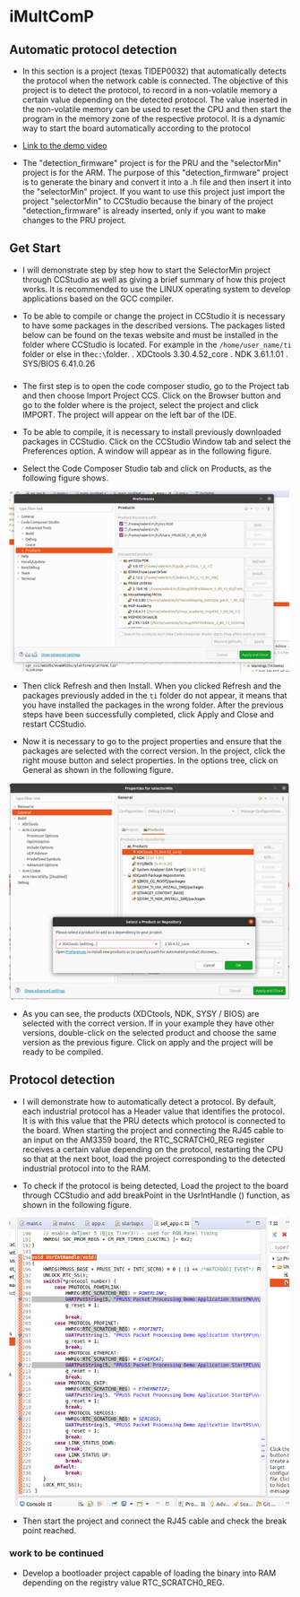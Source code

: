 # iMultComP

## Automatic protocol detection

- In this section is a project (texas TIDEP0032) that automatically detects the protocol when the network cable is connected. The objective of this project is to detect the protocol, to record in a non-volatile memory a certain value depending on the detected protocol. The value inserted in the non-volatile memory can be used to reset the CPU and then start the program in the memory zone of the respective protocol. It is a dynamic way to start the board automatically according to the protocol  

- [Link to the demo video](https://www.youtube.com/watch?v=4IExPr1a1yQ&ab_channel=TexasInstruments)

- The "detection_firmware" project is for the PRU and the "selectorMin" project is for the ARM. The purpose of this "detection_firmware" project is to generate the binary and convert it into a .h file and then insert it into the "selectorMin" project. If you want to use this project just import the project "selectorMin" to CCStudio because the binary of the project "detection_firmware" is already inserted, only if you want to make changes to the PRU project.

## Get Start  

- I will demonstrate step by step how to start the SelectorMin project through CCStudio as well as giving a brief summary of how this project works. It is recommended to use the LINUX operating system to develop applications based on the GCC compiler.

- To be able to compile or change the project in CCStudio it is necessary to have some packages in the described versions. The packages listed below can be found on the texas website and must be installed in the folder where CCStudio is located. For example in the `/home/user_name/ti` folder or else in the`c:\`folder.
    . XDCtools 3.30.4.52_core
    . NDK 3.61.1.01 
    . SYS/BIOS 6.41.0.26

### 

- The first step is to open the code composer studio, go to the Project tab and then choose Import Project CCS. Click on the Browser button and go to the folder where is the project, select the project and click IMPORT. The project will appear on the left bar of the IDE. 

- To be able to compile, it is necessary to install previously downloaded packages in CCStudio. Click on the CCStudio Window tab and select the Preferences option. A window will appear as in the following figure.
- Select the Code Composer Studio tab and click on Products, as the following figure shows.

<img src="../Image/install_porduc_CCS.png" width="500" >

- Then click Refresh and then Install. When you clicked Refresh and the packages previously added in the `ti` folder do not appear, it means that you have installed the packages in the wrong folder. After the previous steps have been successfully completed, click Apply and Close and restart CCStudio.

- Now it is necessary to go to the project properties and ensure that the packages are selected with the correct version. In the project, click the right mouse button and select properties. In the options tree, click on General as shown in the following figure.
<img src="../Image/general_option_project.png" width="500" >

- As you can see, the products (XDCtools, NDK, SYSY / BIOS) are selected with the correct version. If in your example they have other versions, double-click on the selected product and choose the same version as the previous figure. Click on apply and the project will be ready to be compiled. 


## Protocol detection 

- I will demonstrate how to automatically detect a protocol. By default, each industrial protocol has a Header value that identifies the protocol. It is with this value that the PRU detects which protocol is connected to the board. When starting the project and connecting the RJ45 cable to an input on the AM3359 board, the RTC_SCRATCH0_REG register receives a certain value depending on the protocol, restarting the CPU so that at the next boot, load the project corresponding to the detected industrial protocol into to the RAM.

- To check if the protocol is being detected, Load the project to the board through CCStudio and add breakPoint in the UsrIntHandle () function, as shown in the following figure.

<img src="../Image/break_point_1.png" width="500" >  

- Then start the project and connect the RJ45 cable and check the break point reached.

### work to be continued 
- Develop a bootloader project capable of loading the binary into RAM depending on the registry value RTC_SCRATCH0_REG. 
